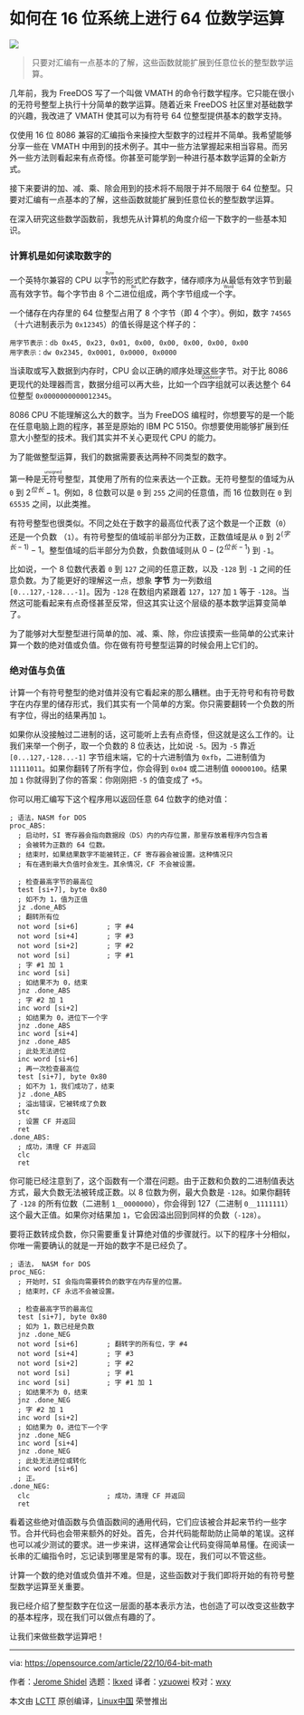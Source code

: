 [#]: subject: "Doing 64-bit math on a 16-bit system"
[#]: via: "https://opensource.com/article/22/10/64-bit-math"
[#]: author: "Jerome Shidel https://opensource.com/users/shidel"
[#]: collector: "lkxed"
[#]: translator: "yzuowei"
[#]: reviewer: " "
[#]: publisher: " "
[#]: url: " "

如何在 16 位系统上进行 64 位数学运算
======

![][0]

> 只要对汇编有一点基本的了解，这些函数就能扩展到任意位长的整型数学运算。

几年前，我为 FreeDOS 写了一个叫做 VMATH 的命令行数学程序。它只能在很小的无符号整型上执行十分简单的数学运算。随着近来 FreeDOS 社区里对基础数学的兴趣，我改进了 VMATH 使其可以为有符号 64 位整型提供基本的数学支持。

仅使用 16 位 8086 兼容的汇编指令来操控大型数字的过程并不简单。我希望能够分享一些在 VMATH 中用到的技术例子。其中一些方法掌握起来相当容易。而另外一些方法则看起来有点奇怪。你甚至可能学到一种进行基本数学运算的全新方式。

接下来要讲的加、减、乘、除会用到的技术将不局限于并不局限于 64 位整型。只要对汇编有一点基本的了解，这些函数就能扩展到任意位长的整型数学运算。

在深入研究这些数学函数前，我想先从计算机的角度介绍一下数字的一些基本知识。

### 计算机是如何读取数字的

一个英特尔兼容的 CPU 以<ruby>字节<rt>Byte</rt></ruby>的形式贮存数字，储存顺序为从最低有效字节到最高有效字节。每个字节由 8 个二进<ruby>位<rt>Bit</rt></ruby>组成，两个字节组成一个<ruby>字<rt>Word</rt></ruby>。

一个储存在内存里的 64 位整型占用了 8 个字节（即 4 个字）。例如，数字 `74565`（十六进制表示为 `0x12345`）的值长得是这个样子的：

```
用字节表示：db 0x45, 0x23, 0x01, 0x00, 0x00, 0x00, 0x00, 0x00
用字表示：dw 0x2345, 0x0001, 0x0000, 0x0000
```

当读取或写入数据到内存时，CPU 会以正确的顺序处理这些字节。对于比 8086 更现代的处理器而言，数据分组可以再大些，比如一个<ruby>四字组<rt>Quadword</rt></ruby>就可以表达整个 64 位整型 `0x0000000000012345`。

8086 CPU 不能理解这么大的数字。当为 FreeDOS 编程时，你想要写的是一个能在任意电脑上跑的程序，甚至是原始的 IBM PC 5150。你想要使用能够扩展到任意大小整型的技术。我们其实并不关心更现代 CPU 的能力。

为了能做整型运算，我们的数据需要表达两种不同类型的数字。

第一种是<ruby>无符号<rt>unsigned</rt></ruby>整型，其使用了所有的位来表达一个正数。无符号整型的值域为从 `0` 到 $2^{位长} - 1$。例如，8 位数可以是 `0` 到 `255` 之间的任意值，而 16 位数则在 `0` 到
`65535` 之间，以此类推。

有符号整型也很类似。不同之处在于数字的最高位代表了这个数是一个正数（`0`）还是一个负数 （`1`）。有符号整型的值域前半部分为正数，正数值域是从 `0` 到 $2^{(字长 - 1)} - 1$。整型值域的后半部分为负数，负数值域则从 $0 - (2^{位长 - 1})$ 到 `-1`。

比如说，一个 8 位数代表着 `0` 到 `127` 之间的任意正数，以及 `-128` 到 `-1` 之间的任意负数。为了能更好的理解这一点，想象 **字节** 为一列数组 `[0...127,-128...-1]`。因为 `-128` 在数组内紧跟着 `127`，`127` 加 `1` 等于 `-128`。当然这可能看起来有点奇怪甚至反常，但这其实让这个层级的基本数学运算变简单了。

为了能够对大型整型进行简单的加、减、乘、除，你应该摸索一些简单的公式来计算一个数的绝对值或负值。你在做有符号整型运算的时候会用上它们的。

### 绝对值与负值

计算一个有符号整型的绝对值并没有它看起来的那么糟糕。由于无符号和有符号数字在内存里的储存形式，我们其实有一个简单的方案。你只需要翻转一个负数的所有字位，得出的结果再加 `1`。

如果你从没接触过二进制的话，这可能听上去有点奇怪，但这就是这么工作的。让我们来举一个例子，取一个负数的 8 位表达，比如说 `-5`。因为 `-5` 靠近 `[0...127,-128...-1]` 字节组末端，它的十六进制值为 `0xfb`，二进制值为 `11111011`。如果你翻转了所有字位，你会得到 `0x04` 或二进制值 `00000100`。结果加 `1` 你就得到了你的答案：你刚刚把 `-5` 的值变成了 `+5`。

你可以用汇编写下这个程序用以返回任意 64 位数字的绝对值：

```
; 语法，NASM for DOS
proc_ABS:
  ; 启动时，SI 寄存器会指向数据段（DS）内的内存位置，那里存放着程序内包含着
  ; 会被转为正数的 64 位数。
  ; 结束时，如果结果数字不能被转正，CF 寄存器会被设置。这种情况只
  ; 有在遇到最大负值时会发生。其余情况，CF 不会被设置。
  
  ; 检查最高字节的最高位
  test [si+7], byte 0x80
  ; 如不为 1，值为正值
  jz .done_ABS
  ; 翻转所有位
  not word [si+6]       ; 字 #4
  not word [si+4]       ; 字 #3
  not word [si+2]       ; 字 #2
  not word [si]         ; 字 #1
  ; 字 #1 加 1
  inc word [si]
  ; 如结果不为 0，结束
  jnz .done_ABS
  ; 字 #2 加 1
  inc word [si+2]
  ; 如结果为 0，进位下一个字
  jnz .done_ABS
  inc word [si+4]
  jnz .done_ABS
  ; 此处无法进位
  inc word [si+6]
  ; 再一次检查最高位
  test [si+7], byte 0x80
  ; 如不为 1，我们成功了，结束
  jz .done_ABS
  ; 溢出错误，它被转成了负数
  stc
  ; 设置 CF 并返回
  ret
.done_ABS:
  ; 成功，清理 CF 并返回
  clc
  ret
```

你可能已经注意到了，这个函数有一个潜在问题。由于正数和负数的二进制值表达方式，最大负数无法被转成正数。以 8 位数为例，最大负数是 `-128`。如果你翻转了 `-128` 的所有位数（二进制 `1__0000000`），你会得到 127（二进制 `0__1111111`）这个最大正值。如果你对结果加 `1`，它会因溢出回到同样的负数（`-128`）。

要将正数转成负数，你只需要重复计算绝对值的步骤就行。以下的程序十分相似，你唯一需要确认的就是一开始的数字不是已经负了。

```
; 语法， NASM for DOS
proc_NEG:
  ; 开始时，SI 会指向需要转负的数字在内存里的位置。
  ; 结束时，CF 永远不会被设置。
  
  ; 检查最高字节的最高位
  test [si+7], byte 0x80
  ; 如为 1，数已经是负数
  jnz .done_NEG
  not word [si+6]       ; 翻转字的所有位，字 #4
  not word [si+4]       ; 字 #3
  not word [si+2]       ; 字 #2
  not word [si]         ; 字 #1
  inc word [si]         ; 字 #1 加 1
  ; 如结果不为 0，结束
  jnz .done_NEG
  ; 字 #2 加 1
  inc word [si+2]
  ; 如结果为 0，进位下一个字
  jnz .done_NEG
  inc word [si+4]
  jnz .done_NEG
  ; 此处无法进位或转化
  inc word [si+6]
  ; 正。
.done_NEG:
  clc                   ; 成功，清理 CF 并返回
  ret
```

看着这些绝对值函数与负值函数间的通用代码，它们应该被合并起来节约一些字节。合并代码也会带来额外的好处。首先，合并代码能帮助防止简单的笔误。这样也可以减少测试的要求。进一步来讲，这样通常会让代码变得简单易懂。在阅读一长串的汇编指令时，忘记读到哪里是常有的事。现在，我们可以不管这些。

计算一个数的绝对值或负值并不难。但是，这些函数对于我们即将开始的有符号整型数学运算至关重要。

我已经介绍了整型数字在位这一层面的基本表示方法，也创造了可以改变这些数字的基本程序，现在我们可以做点有趣的了。

让我们来做些数学运算吧！

--------------------------------------------------------------------------------

via: https://opensource.com/article/22/10/64-bit-math

作者：[Jerome Shidel][a]
选题：[lkxed][b]
译者：[yzuowei](https://github.com/yzuowei)
校对：[wxy](https://github.com/wxy)

本文由 [LCTT](https://github.com/LCTT/TranslateProject) 原创编译，[Linux中国](https://linux.cn/) 荣誉推出

[a]: https://opensource.com/users/shidel
[b]: https://github.com/lkxed
[0]: https://img.linux.net.cn/data/attachment/album/202212/09/150829g7c7x5e22qqo53c4.jpg